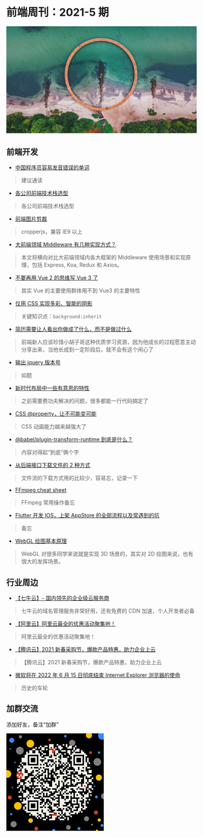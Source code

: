 # 前端周刊：2021-5 期

[![](../img/bing/20210528.jpg?imageMogr2/thumbnail/960x)](https://cn.bing.com/)

## 前端开发

- [中国程序员容易发音错误的单词](https://github.com/shimohq/chinese-programmer-wrong-pronunciation)

> 建议通读

- [各公司前端技术栈选型](https://www.yuque.com/zaotalk/team/st#6edd)

> 各公司前端技术栈选型

- [前端图片剪裁](https://fengyuanchen.github.io/cropperjs/)

> cropperjs，兼容 IE9 以上

- [大前端领域 Middleware 有几种实现方式？](https://mp.weixin.qq.com/s?__biz=MjM5MTA1MjAxMQ==&mid=2651245858&idx=1&sn=067a886532065bd328c32385199e6efc)

> 本文将横向对比大前端领域内各大框架的 Middleware 使用场景和实现原理，包括 Express, Koa, Redux 和 Axios。

- [不要再用 Vue 2 的思维写 Vue 3 了](https://mp.weixin.qq.com/s/QL3cT899xM2zhjePdGqDkA)

> 其实 Vue 的主要使用群体用不到 Vue3 的主要特性

- [仅用 CSS 实现多彩、智能的阴影](https://segmentfault.com/a/1190000039984777)

> 关键知识点：`background:inherit`

- [简历需要让人看出你做成了什么，而不是做过什么](https://www.yuque.com/barretlee/thinking/sd4q5b)

> 前端新人应该珍惜小胡子哥这种优质学习资源，因为他成长的过程愿意主动分享出来，当他长成到一定阶段后，就不会有这个闲心了

- [输出 jquery 版本号](https://www.cnblogs.com/fullstack-yang/p/6101650.html)

> 如题

- [新时代布局中一些有意思的特性](https://www.cnblogs.com/coco1s/p/14679847.html)

> 之前需要费功夫解决的问题，很多都能一行代码搞定了

- [CSS @property，让不可能变可能](https://www.cnblogs.com/coco1s/p/14661268.html)

> CSS 动画能力越来越强大了

- [@babel/plugin-transform-runtime 到底是什么？](https://www.cnblogs.com/zhishaofei/p/13896056.html)

> 内容对得起“到底”俩个字

- [从后端接口下载文件的 2 种方式](https://www.cnblogs.com/zhishaofei/p/14192807.html)

> 文件流的下载方式用的比较少，容易忘，记录一下

- [FFmpeg cheat sheet](https://gist.github.com/steven2358/ba153c642fe2bb1e47485962df07c730)

> FFmpeg 常用操作备忘

- [Flutter 开发 IOS，上架 AppStore 的全部流程以及常遇到的坑](https://blog.csdn.net/qq_38774121/article/details/114916292)

> 备忘

- [WebGL 绘图基本原理](https://mp.weixin.qq.com/s/TKVpJTRU1v-qP-BZ5EPWNA)

> WebGL 对很多同学来说就是实现 3D 场景的，其实对 2D 绘图来说，也有很大的发挥场景。

## 行业周边

- [【七牛云】- 国内领先的企业级云服务商](https://marketing.qiniu.com/cps/redirect?redirect_id=4&cps_key=1hfwb75ib2jbm)

> 七牛云的域名管理服务非常好用，还有免费的 CDN 加速，个人开发者必备

- [【阿里云】阿里云最全的优惠活动聚集地！](https://www.aliyun.com/activity?source=5176.11533457&userCode=y31qmczl)

> 阿里云最全的优惠活动聚集地！

- [【腾讯云】2021 新春采购节，爆款产品特惠，助力企业上云](https://curl.qcloud.com/6TLg1x6p)

> 【腾讯云】2021 新春采购节，爆款产品特惠，助力企业上云

- [微软将在 2022 年 6 月 15 日彻底结束 Internet Explorer 浏览器的使命](https://www.cnbeta.com/articles/tech/1130065.htm)

> 历史的车轮

## 加群交流

添加好友，备注“加群”

![refned_x](../img/a/refined-x.jpg)
